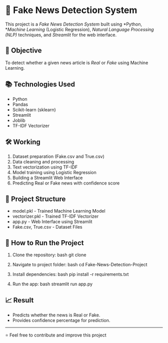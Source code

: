 # 📰 Fake News Detection System

This project is a *Fake News Detection System* built using *Python, **Machine Learning* (Logistic Regression), *Natural Language Processing (NLP)* techniques, and *Streamlit* for the web interface.

## 📌 Objective
To detect whether a given news article is *Real* or *Fake* using Machine Learning.

## 📚 Technologies Used
- Python
- Pandas
- Scikit-learn (sklearn)
- Streamlit
- Joblib
- TF-IDF Vectorizer

## 🛠 Working
1. Dataset preparation (Fake.csv and True.csv)
2. Data cleaning and processing
3. Text vectorization using TF-IDF
4. Model training using Logistic Regression
5. Building a Streamlit Web Interface
6. Predicting Real or Fake news with confidence score

## 📂 Project Structure
- model.pkl - Trained Machine Learning Model
- vectorizer.pkl - Trained TF-IDF Vectorizer
- app.py - Web Interface using Streamlit
- Fake.csv, True.csv - Dataset Files

## 🚀 How to Run the Project
1. Clone the repository:
    bash
    git clone <repository-link>
    
2. Navigate to project folder:
    bash
    cd Fake-News-Detection-Project
    
3. Install dependencies:
    bash
    pip install -r requirements.txt
    
4. Run the app:
    bash
    streamlit run app.py
    

## 📈 Result
- Predicts whether the news is Real or Fake.
- Provides confidence percentage for prediction.

---
⭐️ Feel free to contribute and improve this project
